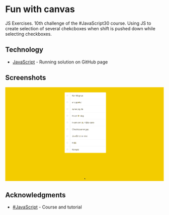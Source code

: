 # Fun with canvas

JS Exercises. 10th challenge of the #JavaScript30 course. Using JS to create selection of several chekcboxes when shift is pushed down while selecting checkboxes.

## Technology

* [JavaScript](https://kmthorsnes.github.io/10-hold-shift-to-check-multiple-checkboxes/) - Running solution on GitHub page

## Screenshots
![Screenshot](https://github.com/kmthorsnes/10-hold-shift-to-check-multiple-checkboxes/blob/master/screenshots/gif1.gif?raw=true "Optional title")

## Acknowledgments

* [#JavaScript](https://javascript30.com/) - Course and tutorial